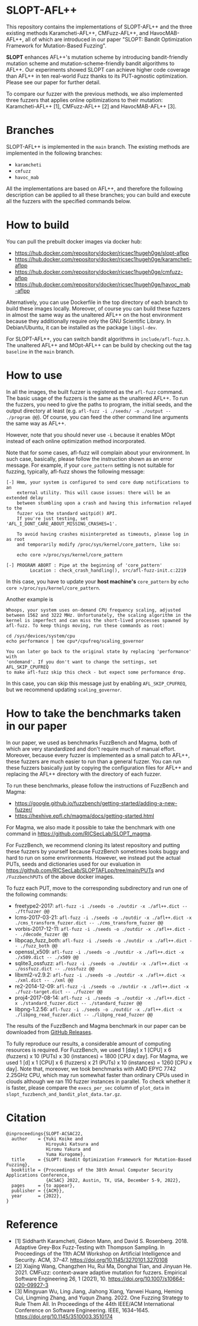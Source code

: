 # SLOPT-AFL++

This repository contains the implementations of SLOPT-AFL++ and the three existing methods Karamcheti-AFL++, CMFuzz-AFL++, and HavocMAB-AFL++, all of which are introduced in our paper "SLOPT: Bandit Optimization Framework for Mutation-Based Fuzzing".

<strong>SLOPT</strong> enhances AFL++'s mutation scheme by introducing bandit-friendly mutation scheme and mutation-scheme-friendly bandit algorithms to AFL++. 
Our experiments showed SLOPT can achieve higher code coverage than AFL++ in ten real-world Fuzz thanks to its PUT-agnostic optimization.
Please see our paper for further detail.

To compare our fuzzer with the previous methods, we also implemented three fuzzers that applies online opitimizations to their mutation: Karamcheti-AFL++ [1], CMFuzz-AFL++ [2] and HavocMAB-AFL++ [3]. 

# Branches

SLOPT-AFL++ is implemented in the `main` branch.
The existing methods are implemented in the following branches:

- `karamcheti`
- `cmfuzz`
- `havoc_mab`

All the implementations are based on AFL++, and therefore the following description can be applied to all these branches; you can build and execute all the fuzzers with the specified commands below.

# How to build

You can pull the prebuilt docker images via docker hub:
  - https://hub.docker.com/repository/docker/ricsec1hugeh0ge/slopt-aflpp
  - https://hub.docker.com/repository/docker/ricsec1hugeh0ge/karamcheti-aflpp
  - https://hub.docker.com/repository/docker/ricsec1hugeh0ge/cmfuzz-aflpp
  - https://hub.docker.com/repository/docker/ricsec1hugeh0ge/havoc_mab-aflpp

Alternatively, you can use Dockerfile in the top directory of each branch to build these images locally.
Moreover, of course you can build these fuzzers in almost the same way as the unaltered AFL++ on the host environment because they additionally require only the GNU Scientific Library. In Debian/Ubuntu, it can be installed as the package `libgsl-dev`.

For SLOPT-AFL++, you can switch bandit algorithms in `include/afl-fuzz.h`.
The unaltered AFL++ and MOpt-AFL++ can be build by checking out the tag `baseline` in the `main` branch.

# How to use

In all the images, the built fuzzer is registered as the `afl-fuzz` command.
The basic usage of the fuzzers is the same as the unaltered AFL++.
To run the fuzzers, you need to give the paths to program, the initial seeds, and the output directory at least (e.g. `afl-fuzz -i ./seeds/ -o ./output -- ./program @@`). 
Of course, you can feed the other command line arguments the same way as AFL++.

However, note that you should never use `-L` because it enables MOpt instead of each online optimization method incorporated.

Note that for some cases, afl-fuzz will complain about your environment. 
In such case, basically, please follow the instruction shown as an error message.
For example, if your `core_pattern` setting is not suitable for fuzzing, typically, afl-fuzz shows the following message:

```
[-] Hmm, your system is configured to send core dump notifications to an
    external utility. This will cause issues: there will be an extended delay
    between stumbling upon a crash and having this information relayed to the
    fuzzer via the standard waitpid() API.
    If you're just testing, set 'AFL_I_DONT_CARE_ABOUT_MISSING_CRASHES=1'.

    To avoid having crashes misinterpreted as timeouts, please log in as root
    and temporarily modify /proc/sys/kernel/core_pattern, like so:

    echo core >/proc/sys/kernel/core_pattern

[-] PROGRAM ABORT : Pipe at the beginning of 'core_pattern'
         Location : check_crash_handling(), src/afl-fuzz-init.c:2219
```
In this case, you have to update your <strong>host machine's</strong> `core_pattern` by `echo core >/proc/sys/kernel/core_pattern`.

Another example is 

```
Whoops, your system uses on-demand CPU frequency scaling, adjusted
between 1562 and 3222 MHz. Unfortunately, the scaling algorithm in the
kernel is imperfect and can miss the short-lived processes spawned by
afl-fuzz. To keep things moving, run these commands as root:

cd /sys/devices/system/cpu
echo performance | tee cpu*/cpufreq/scaling_governor

You can later go back to the original state by replacing 'performance' with
'ondemand'. If you don't want to change the settings, set AFL_SKIP_CPUFREQ
to make afl-fuzz skip this check - but expect some performance drop.
```

In this case, you can skip this message just by enabling `AFL_SKIP_CPUFREQ`, but we recommend updating `scaling_governor`.


# How to take the benchmarks taken in our paper

In our paper, we used as benchmarks FuzzBench and Magma, both of which are very standardized and don't require much of manual effort.
Moreover, because every fuzzer is implemented as a small patch to AFL++, these fuzzers are much easier to run than a general fuzzer.
You can run these fuzzers basically just by copying the configuration files for AFL++ and replacing the AFL++ directory with the directory of each fuzzer.

To run these benchmarks, please follow the instructions of FuzzBench and Magma:
  - https://google.github.io/fuzzbench/getting-started/adding-a-new-fuzzer/
  - https://hexhive.epfl.ch/magma/docs/getting-started.html

For Magma, we also made it possible to take the benchmark with one command in https://github.com/RICSecLab/SLOPT_magma.

For FuzzBench, we recommend cloning its latest repository and putting these fuzzers by yourself because FuzzBench sometimes looks buggy and hard to run on some envrironments.
However, we instead put the actual PUTs, seeds and dictionaries used for our evaluation in https://github.com/RICSecLab/SLOPTAFLpp/tree/main/PUTs and `/FuzzbenchPUTs` of the above docker images.

To fuzz each PUT, move to the corresponding subdirectory and run one of the following commands:

- freetype2-2017:    `afl-fuzz -i ./seeds -o ./outdir -x ./afl++.dict -- ./ftfuzzer @@`
- lcms-2017-03-21:   `afl-fuzz -i ./seeds -o ./outdir -x ./afl++.dict -x ./cms_transform_fuzzer.dict -- ./cms_transform_fuzzer @@`
- vorbis-2017-12-11: `afl-fuzz -i ./seeds -o ./outdir -x ./afl++.dict -- ./decode_fuzzer @@`
- libpcap\_fuzz\_both: `afl-fuzz -i ./seeds -o ./outdir -x ./afl++.dict -- ./fuzz_both @@`
- openssl\_x509:      `afl-fuzz -i ./seeds -o ./outdir -x ./afl++.dict -x ./x509.dict -- ./x509 @@`
- sqlite3\_ossfuzz:   `afl-fuzz -i ./seeds -o ./outdir -x ./afl++.dict -x ./ossfuzz.dict -- ./ossfuzz @@`
- libxml2-v2.9.2:    `afl-fuzz -i ./seeds -o ./outdir -x ./afl++.dict -x ./xml.dict -- ./xml @@`
- re2-2014-12-09:    `afl-fuzz -i ./seeds -o ./outdir -x ./afl++.dict -x ./fuzz-target.dict -- ./fuzzer @@`
- proj4-2017-08-14:  `afl-fuzz -i ./seeds -o ./outdir -x ./afl++.dict -x ./standard_fuzzer.dict -- ./standard_fuzzer @@`
- libpng-1.2.56:     `afl-fuzz -i ./seeds -o ./outdir -x ./afl++.dict -x ./libpng_read_fuzzer.dict -- ./libpng_read_fuzzer @@`


The results of the FuzzBench and Magma benchmark in our paper can be downloaded from [GitHub Releases](https://github.com/RICSecLab/SLOPTAFLpp/releases).

To fully reproduce our results, a considerable amount of computing resources is required. For FuzzBench, we used 1 [day] x 1 [CPU] x 6 (fuzzers) x 10 (PUTs) x 30 (instances) = 1800 [CPU x day]. For Magma, we used 1 [d] x 1 [CPU] x 6 (fuzzers) x 21 (PUTs) x 10 (instances) = 1260 [CPU x day]. Note that, moreover, we took benchmarks with AMD EPYC 7742 2.25GHz CPU, which may run somewhat faster than ordinary CPUs used in clouds although we ran 110 fuzzer instances in parallel. To check whether it is faster, please compare the `execs_per_sec` column of `plot_data` in `slopt_fuzzbench_and_bandit_plot_data.tar.gz`.

# Citation

```
@inproceedings{SLOPT-ACSAC22,
  author    = {Yuki Koike and
               Hiroyuki Katsura and
               Hiromu Yakura and
               Yuma Kurogome},
  title     = {SLOPT: Bandit Optimization Framework for Mutation-Based Fuzzing},
  booktitle = {Proceedings of the 38th Annual Computer Security Applications Conference,
               {ACSAC} 2022, Austin, TX, USA, December 5-9, 2022},
  pages     = {to appear},
  publisher = {{ACM}},
  year      = {2022},
}
```

# Reference

- [1] Siddharth Karamcheti, Gideon Mann, and David S. Rosenberg. 2018. Adaptive Grey-Box Fuzz-Testing with Thompson Sampling. In Proceedings of the 11th ACM Workshop on Artificial Intelligence and Security. ACM, 37–47. https://doi.org/10.1145/3270101.3270108
- [2] Xiajing Wang, Changzhen Hu, Rui Ma, Donghai Tian, and Jinyuan He. 2021. CMFuzz: context-aware adaptive mutation for fuzzers. Empirical Software Engineering 26, 1 (2021), 10. https://doi.org/10.1007/s10664-020-09927-3
- [3] Mingyuan Wu, Ling Jiang, Jiahong Xiang, Yanwei Huang, Heming Cui, Lingming Zhang, and Yuqun Zhang. 2022. One Fuzzing Strategy to Rule Them All. In Proceedings of the 44th IEEE/ACM International Conference on Software Engineering. IEEE, 1634–1645. https://doi.org/10.1145/3510003.3510174

